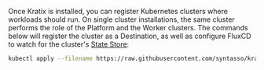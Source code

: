 Once Kratix is installed, you can register Kubernetes clusters where workloads should run.
On single cluster installations, the same cluster performs the role of the Platform and
the Worker clusters. The commands below will register the cluster as a Destination, as well as configure
FluxCD to watch for the cluster's [State Store](/docs/main/05-reference/06-statestore/01-statestore.md):

```bash
kubectl apply --filename https://raw.githubusercontent.com/syntasso/kratix/main/distribution/single-cluster/config-all-in-one.yaml
```
